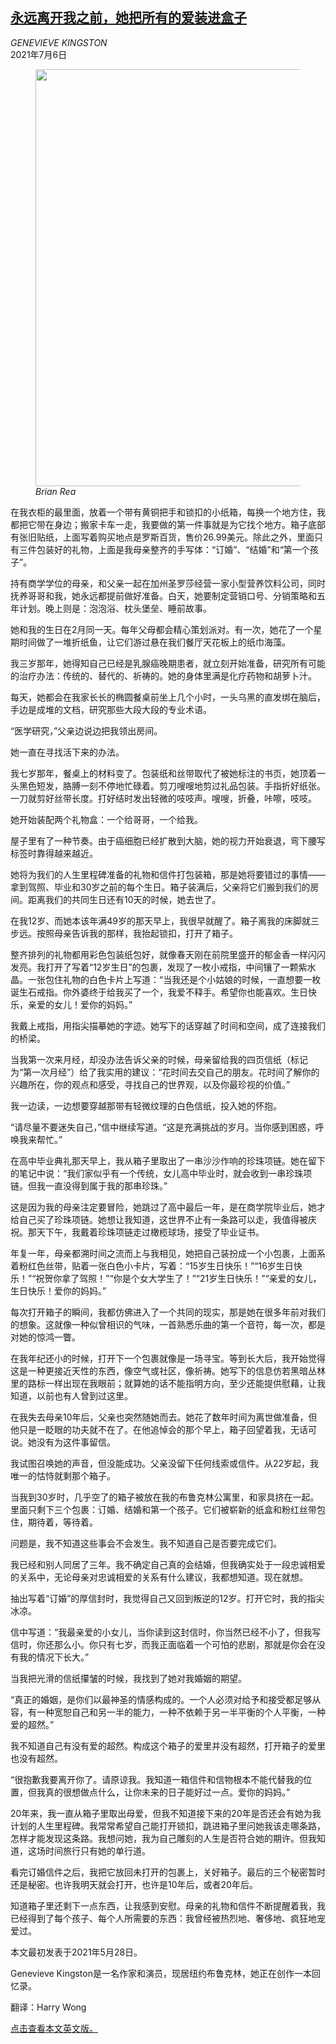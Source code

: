 <!--1625551622000-->
[永远离开我之前，她把所有的爱装进盒子](https://cn.nytimes.com/style/20210706/modern-love-she-put-her-unspent-love-in-a-cardboard-box/)
------

<address>GENEVIEVE KINGSTON</address><time pudate="2021-07-06 01:58:21" datetime="2021-07-06 01:58:21">2021年7月6日</time><figure class="article-span-photo"><img src="https://images.weserv.nl/?url=static01.nyt.com/images/2021/05/30/fashion/30MODERN-GIFTBOX/30MODERN-GIFTBOX-master1050.jpg" width="1050" height="667"><figcaption> <cite>Brian Rea</cite></figcaption></figure><section class="article-body"><p>在我衣柜的最里面，放着一个带有黄铜把手和锁扣的小纸箱，每换一个地方住，我都把它带在身边；搬家卡车一走，我要做的第一件事就是为它找个地方。箱子底部有张旧贴纸，上面写着购买地点是罗斯百货，售价26.99美元。除此之外，里面只有三件包装好的礼物，上面是我母亲整齐的手写体：“订婚”、“结婚”和“第一个孩子”。</p><p>持有商学学位的母亲，和父亲一起在加州圣罗莎经营一家小型营养饮料公司，同时抚养哥哥和我，她永远都提前做好准备。白天，她要制定营销口号、分销策略和五年计划。晚上则是：泡泡浴、枕头堡垒、睡前故事。</p><p>她和我的生日在2月同一天。每年父母都会精心策划派对。有一次，她花了一个星期时间做了一堆折纸鱼，让它们游过悬在我们餐厅天花板上的纸巾海藻。</p><p>我三岁那年，她得知自己已经是乳腺癌晚期患者，就立刻开始准备，研究所有可能的治疗办法：传统的、替代的、祈祷的。她的身体里满是化疗药物和胡萝卜汁。</p><p>每天，她都会在我家长长的椭圆餐桌前坐上几个小时，一头乌黑的直发绑在脑后，手边是成堆的文档，研究那些大段大段的专业术语。</p><p>“医学研究，”父亲边说边把我领出房间。</p><p>她一直在寻找活下来的办法。</p><p>我七岁那年，餐桌上的材料变了。包装纸和丝带取代了被她标注的书页，她顶着一头黑色短发，胳膊一刻不停地忙碌着。剪刀嗖嗖地剪过礼品包装。手指折好纸张。一刀就剪好丝带长度。打好结时发出轻微的吱吱声。嗖嗖，折叠，咔嚓，吱吱。</p><p>她开始装配两个礼物盒：一个给哥哥，一个给我。</p><p>屋子里有了一种节奏。由于癌细胞已经扩散到大脑，她的视力开始衰退，弯下腰写标签时靠得越来越近。</p><p>她将为我们的人生里程碑准备的礼物和信件打包装箱，那是她将要错过的事情——拿到驾照、毕业和30岁之前的每个生日。箱子装满后，父亲将它们搬到我们的房间。距离我们的共同生日还有10天的时候，她去世了。</p><p>在我12岁、而她本该年满49岁的那天早上，我很早就醒了。箱子离我的床脚就三步远。按照母亲告诉我的那样，我抬起锁扣，打开了箱子。</p><p>整齐排列的礼物都用彩色包装纸包好，就像春天刚在前院里盛开的郁金香一样闪闪发亮。我打开了写着“12岁生日”的包裹，发现了一枚小戒指，中间镶了一颗紫水晶。一张包住礼物的白色卡片上写道：“当我还是个小姑娘的时候，一直想要一枚诞生石戒指。你外婆终于给我买了一个，我爱不释手。希望你也能喜欢。生日快乐，亲爱的女儿！爱你的妈妈。”</p><p>我戴上戒指，用指尖描摹她的字迹。她写下的话穿越了时间和空间，成了连接我们的桥梁。</p><p>当我第一次来月经，却没办法告诉父亲的时候，母亲留给我的四页信纸（标记为“第一次月经”）给了我实用的建议：“花时间去交自己的朋友。花时间了解你的兴趣所在，你的观点和感受，寻找自己的世界观，以及你最珍视的价值。”</p><p>我一边读，一边想要穿越那带有轻微纹理的白色信纸，投入她的怀抱。</p><p>“请尽量不要迷失自己，”信中继续写道。“这是充满挑战的岁月。当你感到困惑，呼唤我来帮忙。”</p><p>在高中毕业典礼那天早上，我从箱子里取出了一串沙沙作响的珍珠项链。她在留下的笔记中说：“我们家似乎有一个传统，女儿高中毕业时，就会收到一串珍珠项链。但我一直没得到属于我的那串珍珠。”</p><p>这是因为我的母亲注定要冒险，她跳过了高中最后一年，是在商学院毕业后，她才给自己买了珍珠项链。她想让我知道，这世界不止有一条路可以走，我值得被庆祝。那天下午，我戴着珍珠项链走过橄榄球场，接受了毕业证书。</p><p>年复一年，母亲都溯时间之流而上与我相见，她把自己装扮成一个小包裹，上面系着粉红色丝带，贴着一张白色小卡片，写着：“15岁生日快乐！”“16岁生日快乐！”“祝贺你拿了驾照！”“你是个女大学生了！”“21岁生日快乐！”“亲爱的女儿，生日快乐！爱你的妈妈。”</p><p>每次打开箱子的瞬间，我都仿佛进入了一个共同的现实，那是她在很多年前对我们的想象。这就像一种似曾相识的气味，一首熟悉乐曲的第一个音符，每一次，都是对她的惊鸿一瞥。</p><p>在我年纪还小的时候，打开下一个包裹就像是一场寻宝。等到长大后，我开始觉得这是一种更接近天性的东西，像空气或社区，像祈祷。她写下的信息仿若黑暗丛林里的路标一样出现在我眼前；就算她的话不能指明方向，至少还能提供慰藉，让我知道，以前也有人曾到过这里。</p><p>在我失去母亲10年后，父亲也突然随她而去。她花了数年时间为离世做准备，但他只是一眨眼的功夫就不在了。在他追悼会的那个早上，箱子回望着我，无话可说。她没有为这件事留信。</p><p>我试图召唤她的声音，但没能成功。父亲没留下任何线索或信件。从22岁起，我唯一的怙恃就剩那个箱子。</p><p>当我到30岁时，几乎空了的箱子被放在我的布鲁克林公寓里，和家具挤在一起。里面只剩下三个包裹：订婚、结婚和第一个孩子。它们被崭新的纸盒和粉红丝带包住，期待着，等待着。</p><p>问题是，我不知道这些事会不会发生。我不知道自己是否要完成它们。</p><p>我已经和别人同居了三年。我不确定自己真的会结婚，但我确实处于一段忠诚相爱的关系中，无论母亲对忠诚相爱的关系有什么建议，我都想知道。现在就想。</p><p>抽出写着“订婚”的厚信封时，我觉得自己又回到叛逆的12岁。打开它时，我的指尖冰凉。</p><p>信中写道：“我最亲爱的小女儿，当你读到这封信时，你当然已经不小了，但我写信时，你还那么小。你只有七岁，而我正面临着一个可怕的悲剧，那就是你会在没有我的情况下长大。”</p><p>当我把光滑的信纸攥皱的时候，我找到了她对我婚姻的期望。</p><p>“真正的婚姻，是你们以最神圣的情感构成的。一个人必须对给予和接受都足够从容，有一种宽恕自己和另一半的能力，一种不依赖于另一半平衡的个人平衡，一种爱的超然。”</p><p>我不知道自己有没有爱的超然。构成这个箱子的爱里并没有超然，打开箱子的爱里也没有超然。</p><p>“很抱歉我要离开你了。请原谅我。我知道一箱信件和信物根本不能代替我的位置，但我真的很想做点什么，让你未来的日子能好过一点。爱你的妈妈。”</p><p>20年来，我一直从箱子里取出母爱，但我不知道接下来的20年是否还会有她为我计划的人生里程碑。我常常希望自己能打开锁扣，跳进箱子里问她我该走哪条路，怎样才能发现这条路。我想问她，我为自己雕刻的人生是否符合她的期许。但我知道，这场时间旅行只有她的单行道。</p><p>看完订婚信件之后，我把它放回未打开的包裹上，关好箱子。最后的三个秘密暂时还是秘密。也许我明天就会打开，也许是10年后，或者20年后。</p><p>知道箱子里还剩下一点东西，让我感到安慰。母亲的礼物和信件不断提醒着我，我已经得到了每个孩子、每个人所需要的东西：我曾经被热烈地、奢侈地、疯狂地宠爱过。</p></section><footer class="author-info"><p>本文最初发表于2021年5月28日。</p><p>Genevieve Kingston是一名作家和演员，现居纽约布鲁克林，她正在创作一本回忆录。</p><p>翻译：Harry Wong</p><p><a rel="nofollow" target="_blank" href="https://www.nytimes.com/2021/05/28/style/modern-love-she-put-her-unspent-love-in-a-cardboard-box.html">点击查看本文英文版。</a></p></footer>
